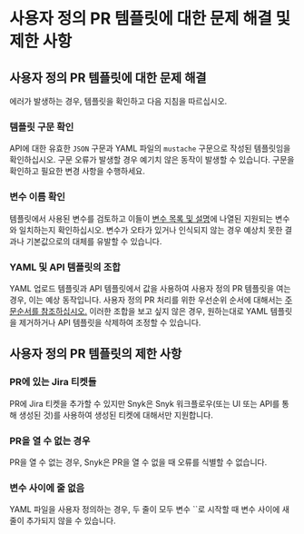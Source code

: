 # 사용자 정의 PR 템플릿에 대한 문제 해결 및 제한 사항

## 사용자 정의 PR 템플릿에 대한 문제 해결

에러가 발생하는 경우, 템플릿을 확인하고 다음 지침을 따르십시오.

### 템플릿 구문 확인

API에 대한 유효한 `JSON` 구문과 YAML 파일의 `mustache` 구문으로 작성된 템플릿임을 확인하십시오. 구문 오류가 발생할 경우 예기치 않은 동작이 발생할 수 있습니다. 구문을 확인하고 필요한 변경 사항을 수행하세요.&#x20;

### 변수 이름 확인

템플릿에서 사용된 변수를 검토하고 이들이 [변수 목록 및 설명](variables-list-and-description.md)에 나열된 지원되는 변수와 일치하는지 확인하십시오. 변수가 오타가 있거나 인식되지 않는 경우 예상치 못한 결과나 기본값으로의 대체를 유발할 수 있습니다.&#x20;

### YAML 및 API 템플릿의 조합

YAML 업로드 템플릿과 API 템플릿에서 값을 사용하여 사용자 정의 PR 템플릿을 여는 경우, 이는 예상 동작입니다. 사용자 정의 PR 처리를 위한 우선순위 순서에 대해서는 [주문순서를 참조하십시오.](./) 이러한 조합을 보고 싶지 않은 경우, 원하는대로 YAML 템플릿을 제거하거나 API 템플릿을 삭제하여 조정할 수 있습니다.&#x20;

## 사용자 정의 PR 템플릿의 제한 사항

### PR에 있는 Jira 티켓들

PR에 Jira 티켓을 추가할 수 있지만 Snyk은 Snyk 워크플로우(또는 UI 또는 API를 통해 생성된 것)를 사용하여 생성된 티켓에 대해서만 지원합니다.

### PR을 열 수 없는 경우

PR을 열 수 없는 경우, Snyk은 PR을 열 수 없을 때 오류를 식별할 수 없습니다.&#x20;

### 변수 사이에 줄 없음

YAML 파일을 사용자 정의하는 경우, 두 줄이 모두 변수 ``로 시작할 때 변수 사이에 새 줄이 추가되지 않을 수 있습니다.